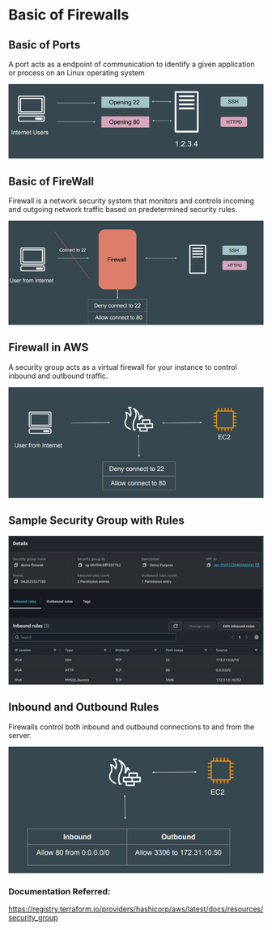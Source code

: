 # Basic of Firewalls

## Basic of Ports
A port acts as a endpoint of communication to identify a given application or
process on an Linux operating system

![MY Image](images/security1.png)

## Basic of FireWall

Firewall is a network security system that monitors and controls incoming and
outgoing network traffic based on predetermined security rules.

![MY Image](images/security2.png)

## Firewall in AWS

A security group acts as a virtual firewall for your instance to control inbound and
outbound traffic.

![MY Image](images/security3.png)

## Sample Security Group with Rules

![MY Image](images/security4.png)

## Inbound and Outbound Rules

Firewalls control both inbound and outbound connections to and from the server.

![MY Image](images/security5.png)

### Documentation Referred:

https://registry.terraform.io/providers/hashicorp/aws/latest/docs/resources/security_group